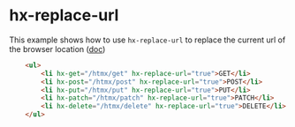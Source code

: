 # hx-replace-url

This example shows how to use `hx-replace-url` to replace the current url of the browser location ([doc](https://htmx.org/attributes/hx-replace-url/))

```html
    <ul>
        <li hx-get="/htmx/get" hx-replace-url="true">GET</li>
        <li hx-post="/htmx/post" hx-replace-url="true">POST</li>
        <li hx-put="/htmx/put" hx-replace-url="true">PUT</li>
        <li hx-patch="/htmx/patch" hx-replace-url="true">PATCH</li>
        <li hx-delete="/htmx/delete" hx-replace-url="true">DELETE</li>
    </ul>
```